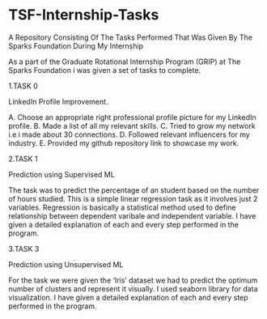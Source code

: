 # TSF-Internship-Tasks
A Repository Consisting Of The Tasks Performed That Was Given By The Sparks Foundation During My Internship

As a part of the  Graduate Rotational Internship Program (GRIP) at The Sparks Foundation i was given a set of tasks to complete.

1.TASK 0

LinkedIn Profile Improvement.

A. Choose an appropriate right professional profile picture for my LinkedIn profile.
B. Made a list of all my relevant skills.
C. Tried to grow my network i.e i made about 30 connections.
D. Followed relevant influencers for my industry.
E. Provided my github repository link to showcase my work.

2.TASK 1

Prediction using Supervised ML
   
The task was to predict the percentage of an student based on the number of hours studied.
This is a simple linear regression task as it involves just 2 variables.
Regression is basically a statistical method used to define relationship between dependent varibale and independent variable.
I have given a detailed explanation of each and every step performed in the program.
   
   
3.TASK 3

Prediction using Unsupervised ML
   
 For the task we were given the ‘Iris’ dataset we had to predict the optimum number of clusters and
 represent it visually.
 I used seaborn library for data visualization.
 I have given a detailed explanation of each and every step performed in the program.
   
